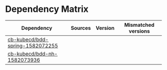 # Dependency Matrix

Dependency | Sources | Version | Mismatched versions
---------- | ------- | ------- | -------------------
[cb-kubecd/bdd-spring-1582072255](https://github.com/cb-kubecd/bdd-spring-1582072255.git) |  | []() | 
[cb-kubecd/bdd-nh-1582073936](https://github.com/cb-kubecd/bdd-nh-1582073936.git) |  | []() | 
